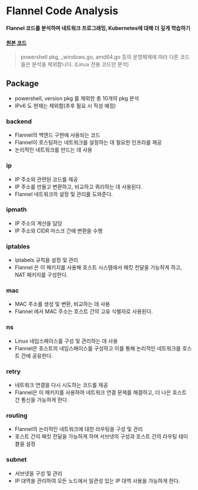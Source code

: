 # Flannel Code Analysis
**Flannel 코드를 분석하며 네트워크 프로그래밍, Kubernetes에 대해 더 깊게 학습하기**

#### [원본 코드](https://github.com/flannel-io/flannel/tree/master/pkg)

> powershell pkg, _windows.go, amd64.go 등의 운영체제에 따라 다른 코드들은 분석을 제외합니다. (Linux 전용 코드만 분석)
## Package
- powershell, version pkg 를 제외한 총 10개의 pkg 분석
- IPv6 도 현재는 제외함(추후 필요 시 작성 예정)

### backend
- Flannel의 백엔드 구현에 사용되는 코드 
- Flannel이 호스팅하는 네트워크를 설정하는 데 필요한 인프라를 제공
- 논리적인 네트워크를 만드는 데 사용

### ip
- IP 주소와 관련된 코드를 제공
- IP 주소를 만들고 변환하고, 비교하고 쿼리하는 데 사용된다.
- Flannel 네트워크의 설정 및 관리를 도와준다.

### ipmath
- IP 주소의 계산을 담당
- IP 주소와 CIDR 마스크 간에 변환을 수행

### iptables
- iptabels 규칙을 설정 및 관리
- Flannel 은 이 패키지를 사용해 호스트 시스템에서 패킷 전달을 가능하게 하고, NAT 패키지를 구성한다.

### mac
- MAC 주소를 생성 및 변환, 비교하는 데 사용
- Flannel 에서 MAC 주소는 호스트 간의 고유 식별자로 사용된다.

### ns
- Linux 네임스페이스를 구성 및 관리하는 데 사용
- Flannel은 호스트의 네임스페이스를 구성하고 이를 통해 논리적인 네트워크를 호스트 간에 공유한다.

### retry
- 네트워크 연결을 다시 시도하는 코드를 제공
- Flannel은 이 패키지를 사용하여 네트워크 연결 문제를 해결하고, 더 나은 호스트 간 통신을 가능하게 한다.

### routing
- Flannel의 논리적인 네트워크에 대한 라우팅을 구성 및 관리
- 호스트 간의 패킷 전달을 가능하게 하며 서브넷의 구성과 호스트 간의 라우팅 테이블을 설정

### subnet 
- 서브넷을 구성 및 관리
- IP 대역을 관리하여 모든 노드에서 일관성 있는 IP 대역 사용을 가능하게 한다.


